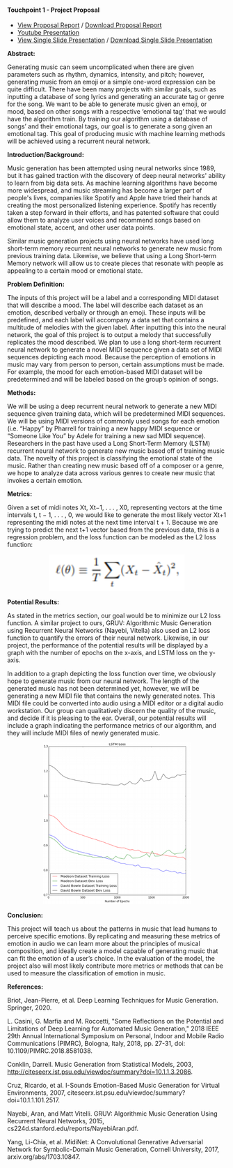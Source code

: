 
#### Touchpoint 1 - Project Proposal  

- [View Proposal Report](https://drive.google.com/file/d/1xS-L8BZmzfwZYZ3VzKxn5t_0B7f9yxZb/view?usp=sharing) / [Download Proposal Report](https://github.com/Matthewa1999/Group11_CS4641/raw/main/Resources/ProjectProposal.pdf)
- [Youtube Presentation](https://www.youtube.com/watch?v=RopPKB7D7qI)  
- [View Single Slide Presentation](https://drive.google.com/file/d/17fHZPUO1quHMPFOvDn-JaZQeB6V6OEae/view?usp=sharing) / [Download Single Slide Presentation](https://github.com/Matthewa1999/Group11_CS4641/raw/main/Resources/Group%2011_Presentation_Slide.pdf)  

<strong>Abstract: </strong>

Generating music can seem uncomplicated when there are given parameters such as rhythm, dynamics, intensity, and pitch; however, generating music from an emoji or a simple one-word expression can be quite difficult. There have been many projects with similar goals, such as inputting a database of song lyrics and generating an accurate tag or genre for the song. We want to be able to generate music given an emoji, or mood, based on other songs with a respective ‘emotional tag’ that we would have the algorithm train. By training our algorithm using a database of songs’ and their emotional tags, our goal is to generate a song given an emotional tag. This goal of producing music with machine learning methods will be achieved using a recurrent neural network. 

<strong>Introduction/Background:</strong>  

Music generation has been attempted using neural networks since 1989, but it has gained traction with the discovery of deep neural networks' ability to learn from big data sets.  As machine learning algorithms have become more widespread, and music streaming has become a larger part of people's lives, companies like Spotify and Apple have tried their hands at creating the most personalized listening experience.  Spotify has recently taken a step forward in their efforts, and has patented software that could allow them to analyze user voices and recommend songs based on emotional state, accent, and other user data points.  

Similar music generation projects using neural networks have used long short-term memory recurrent neural networks to generate new music from previous training data. Likewise, we believe that using a Long Short-term Memory network will allow us to create pieces that resonate with people as appealing to a certain mood or emotional state.

<strong>Problem Definition:</strong>  

The inputs of this project will be a label and a corresponding MIDI dataset that will describe a mood. The label will describe each dataset as an emotion, described verbally or through an emoji. These inputs will be predefined, and each label will accompany a data set that contains a multitude of melodies with the given label. After inputting this into the neural network, the goal of this project is to output a melody that successfully replicates the mood described. We plan to use a long short-term recurrent neural network to generate a novel MIDI sequence given a data set of MIDI sequences depicting each mood.
Because the perception of emotions in music may vary from person to person, certain assumptions must be made. For example, the mood for each emotion-based MIDI dataset will be predetermined and will be labeled based on the group’s opinion of songs.

<strong>Methods:</strong>  

We will be using a deep recurrent neural network to generate a new MIDI sequence given training data, which will be predetermined MIDI sequences. We will be using MIDI versions of commonly used songs for each emotion (i.e. “Happy” by Pharrell for training a new happy MIDI sequence or “Someone Like You” by Adele for training a new sad MIDI sequence). Researchers in the past have used a Long Short-Term Memory (LSTM) recurrent neural network to generate new music based off of training music data. The novelty of this project is classifying the emotional state of the music. Rather than creating new music based off of a composer or a genre, we hope to analyze data across various genres to create new music that invokes a certain emotion.

<strong>Metrics:</strong>  

Given a set of midi notes Xt, Xt−1, . . . , X0, representing vectors at the time intervals t, t − 1, . . . , 0, we would like to generate the most likely vector Xt+1 representing the midi notes at the next time interval 
t + 1. Because we are trying to predict the next t+1 vector based from the previous data, this is a regression problem, and the loss function can be modeled as the L2 loss function:

<p align="center">
    <img src="https://github.com/Matthewa1999/Group11_CS4641/raw/main/Resources/Images/LossFunctionFormula.png" width="312" height="84">
</p>

<strong>Potential Results:</strong>  
	
As stated in the metrics section, our goal would be to minimize our L2 loss function. A similar project to ours, GRUV: Algorithmic Music Generation using Recurrent Neural Networks (Nayebi, Vitella) also used an L2 loss function to quantify the errors of their neural network. Likewise, in our project, the performance of the potential results will be displayed by a graph with the number of epochs on the x-axis, and LSTM loss on the y-axis.

In addition to a graph depicting the loss function over time, we obviously hope to generate music from our neural network. The length of the generated music has not been determined yet, however, we will be generating a new MIDI file that contains the newly generated notes. This MIDI file could be converted into audio using a MIDI editor or a digital audio workstation. Our group can qualitatively discern the quality of the music, and decide if it is pleasing to the ear. Overall, our potential results will include a graph indicating the performance metrics of our algorithm, and they will include MIDI files of newly generated music.

<p align="center">
    <img src="https://github.com/Matthewa1999/Group11_CS4641/raw/main/Resources/Images/LossFunctionPlot.png" width="340" height="370">
</p>
	
<strong>Conclusion:</strong>  

This project will teach us about the patterns in music that lead humans to perceive specific emotions. By replicating and measuring these metrics of emotion in audio we can learn more about the principles of musical composition, and ideally create a model capable of generating music that can fit the emotion of a user’s choice. In the evaluation of the model, the project also will most likely contribute more metrics or methods that can be used to measure the classification of emotion in music.

<strong>References:</strong>  

Briot, Jean-Pierre, et al. Deep Learning Techniques for Music Generation. Springer, 2020. 

L. Casini, G. Marfia and M. Roccetti, "Some Reflections on the Potential and Limitations of Deep Learning for Automated Music Generation," 2018 IEEE 29th Annual International Symposium on Personal, Indoor and Mobile Radio Communications (PIMRC), Bologna, Italy, 2018, pp. 27-31, doi: 10.1109/PIMRC.2018.8581038.

Conklin, Darrell. Music Generation from Statistical Models, 2003, http://citeseerx.ist.psu.edu/viewdoc/summary?doi=10.1.1.3.2086.

Cruz, Ricardo, et al. I-Sounds Emotion-Based Music Generation for Virtual Environments, 2007, citeseerx.ist.psu.edu/viewdoc/summary?doi=10.1.1.101.2517. 

Nayebi, Aran, and Matt Vitelli. GRUV: Algorithmic Music Generation Using Recurrent Neural Networks, 2015, cs224d.stanford.edu/reports/NayebiAran.pdf.

Yang, Li-Chia, et al. MidiNet: A Convolutional Generative Adversarial Network for Symbolic-Domain Music Generation, Cornell University, 2017, arxiv.org/abs/1703.10847. 
